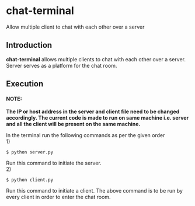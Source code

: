 # chat-terminal
Allow multiple client to chat with each other over a server

## Introduction
**chat-terminal** allows multiple clients to chat with each other over a server. Server serves as a platform for the chat room.  

## Execution

#### NOTE:
**The IP or host address in the server and client file need to be changed accordingly. The current code is made to run on same machine i.e. server and all the client will be present on the same machine.**  
  
In the terminal run the following commands as per the given order  
1)  
```
$ python server.py
```
Run this command to initiate the server.  
2)  
```
$ python client.py
```
Run this command to initiate a client. The above command is to be run by every client in order to enter the chat room.

